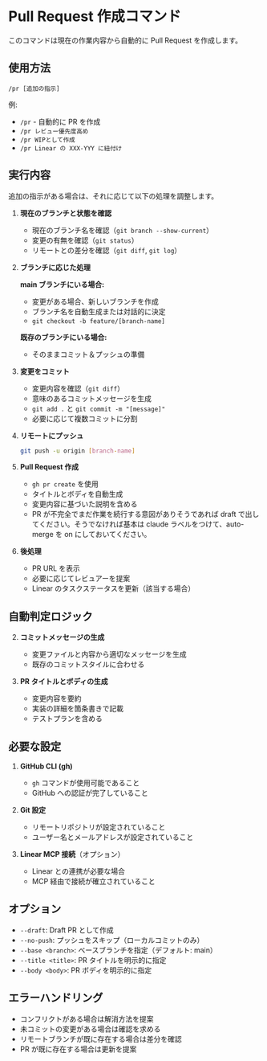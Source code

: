 # Pull Request 作成コマンド

このコマンドは現在の作業内容から自動的に Pull Request を作成します。

## 使用方法

```
/pr [追加の指示]
```

例:

- `/pr` - 自動的に PR を作成
- `/pr レビュー優先度高め`
- `/pr WIPとして作成`
- `/pr Linear の XXX-YYY に紐付け`

## 実行内容

追加の指示がある場合は、それに応じて以下の処理を調整します。

1. **現在のブランチと状態を確認**

   - 現在のブランチ名を確認（`git branch --show-current`）
   - 変更の有無を確認（`git status`）
   - リモートとの差分を確認（`git diff`, `git log`）

2. **ブランチに応じた処理**

   **main ブランチにいる場合:**

   - 変更がある場合、新しいブランチを作成
   - ブランチ名を自動生成または対話的に決定
   - `git checkout -b feature/[branch-name]`

   **既存のブランチにいる場合:**

   - そのままコミット＆プッシュの準備

3. **変更をコミット**

   - 変更内容を確認（`git diff`）
   - 意味のあるコミットメッセージを生成
   - `git add .` と `git commit -m "[message]"`
   - 必要に応じて複数コミットに分割

4. **リモートにプッシュ**

   ```bash
   git push -u origin [branch-name]
   ```

5. **Pull Request 作成**

   - `gh pr create` を使用
   - タイトルとボディを自動生成
   - 変更内容に基づいた説明を含める
   - PR が不完全でまだ作業を続行する意図がありそうであれば draft で出してください。そうでなければ基本は claude ラベルをつけて、auto-merge を on にしておいてください。

6. **後処理**

   - PR URL を表示
   - 必要に応じてレビュアーを提案
   - Linear のタスクステータスを更新（該当する場合）

## 自動判定ロジック

2. **コミットメッセージの生成**

   - 変更ファイルと内容から適切なメッセージを生成
   - 既存のコミットスタイルに合わせる

3. **PR タイトルとボディの生成**
   - 変更内容を要約
   - 実装の詳細を箇条書きで記載
   - テストプランを含める

## 必要な設定

1. **GitHub CLI (gh)**

   - `gh` コマンドが使用可能であること
   - GitHub への認証が完了していること

2. **Git 設定**

   - リモートリポジトリが設定されていること
   - ユーザー名とメールアドレスが設定されていること

3. **Linear MCP 接続**（オプション）
   - Linear との連携が必要な場合
   - MCP 経由で接続が確立されていること

## オプション

- `--draft`: Draft PR として作成
- `--no-push`: プッシュをスキップ（ローカルコミットのみ）
- `--base <branch>`: ベースブランチを指定（デフォルト: main）
- `--title <title>`: PR タイトルを明示的に指定
- `--body <body>`: PR ボディを明示的に指定

## エラーハンドリング

- コンフリクトがある場合は解消方法を提案
- 未コミットの変更がある場合は確認を求める
- リモートブランチが既に存在する場合は差分を確認
- PR が既に存在する場合は更新を提案
